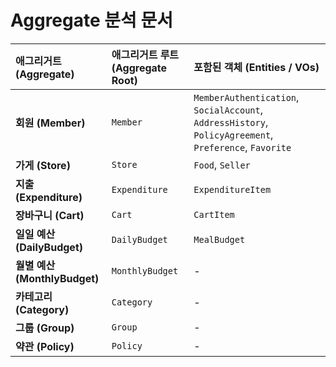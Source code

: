 # Aggregate 분석 문서

| 애그리거트 (Aggregate) | 애그리거트 루트 (Aggregate Root) | 포함된 객체 (Entities / VOs) |
| :--- | :--- | :--- |
| **회원 (Member)** | `Member` | `MemberAuthentication`, `SocialAccount`, `AddressHistory`, `PolicyAgreement`, `Preference`, `Favorite` |
| **가게 (Store)** | `Store` | `Food`, `Seller` |
| **지출 (Expenditure)** | `Expenditure` | `ExpenditureItem` |
| **장바구니 (Cart)** | `Cart` | `CartItem` |
| **일일 예산 (DailyBudget)** | `DailyBudget` | `MealBudget` |
| **월별 예산 (MonthlyBudget)** | `MonthlyBudget` | - |
| **카테고리 (Category)** | `Category` | - |
| **그룹 (Group)** | `Group` | - |
| **약관 (Policy)** | `Policy` | - |